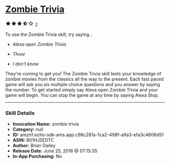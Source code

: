 # [Zombie Trivia](http://alexa.amazon.com/#skills/amzn1.echo-sdk-ams.app.c98c281a-1ca2-498f-a9a3-efa3c4606d51)
![3.9 stars](../../images/ic_star_black_18dp_1x.png)![3.9 stars](../../images/ic_star_black_18dp_1x.png)![3.9 stars](../../images/ic_star_black_18dp_1x.png)![3.9 stars](../../images/ic_star_half_black_18dp_1x.png)![3.9 stars](../../images/ic_star_border_black_18dp_1x.png) 2

To use the Zombie Trivia skill, try saying...

* *Alexa open Zombie Trivia*

* *Three*

* *I don't know*

They're coming to get you! The Zombie Trivia skill tests your knowledge of zombie movies from the classics all the way to the present. Each fast paced game will ask you six multiple choice questions and you answer by saying the number. To get started simply say Alexa open Zombie Trivia and your game will begin. You can stop the game at any time by saying Alexa Stop.

***

### Skill Details

* **Invocation Name:** zombie trivia
* **Category:** null
* **ID:** amzn1.echo-sdk-ams.app.c98c281a-1ca2-498f-a9a3-efa3c4606d51
* **ASIN:** B01HJ5EDTC
* **Author:** Brian Dailey
* **Release Date:** June 25, 2016 @ 07:15:35
* **In-App Purchasing:** No
